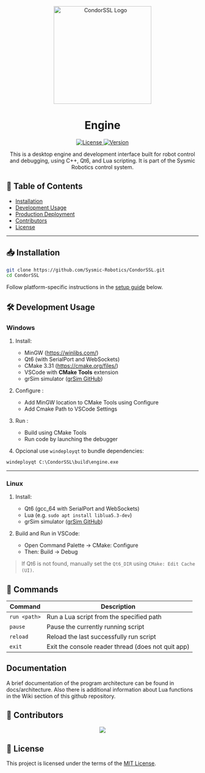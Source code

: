 
<p align="center">
  <img src="https://i.imgur.com/vU1zy4V.png" alt="CondorSSL Logo" width="256"/>
</p>

<h1 align="center">Engine</h1>

<p align="center">
  <a href="https://github.com/Sysmic-Robotics/CondorSSL/blob/main/LICENSE">
    <img src="https://img.shields.io/github/license/Sysmic-Robotics/CondorSSL" alt="License">
  </a>
  <a href="https://github.com/Sysmic-Robotics/CondorSSL">
    <img src="https://img.shields.io/github/v/release/Sysmic-Robotics/CondorSSL" alt="Version">
  </a>
</p>

<p align="center">
  This is a desktop engine and development interface built for robot control and debugging, using C++, Qt6, and Lua scripting. It is part of the Sysmic Robotics control system.
</p>



## 🧩 Table of Contents

- [Installation](#installation)
- [Development Usage](#development-usage)
- [Production Deployment](#production-deployment)
- [Contributors](#contributors)
- [License](#license)

---

## 📥 Installation

```bash
git clone https://github.com/Sysmic-Robotics/CondorSSL.git
cd CondorSSL
````

Follow platform-specific instructions in the [setup guide](#installation) below.



## 🛠️ Development Usage

### Windows

1. Install:

   * MinGW (https://winlibs.com/)
   * Qt6 (with SerialPort and WebSockets)
   * CMake  3.31 (https://cmake.org/files/) 
   * VSCode with **CMake Tools** extension
   * grSim simulator ([grSim GitHub](https://github.com/RoboCup-SSL/grSim))

2. Configure :


   * Add MinGW location to CMake Tools using Configure
   * Add Cmake Path to VSCode Settings

3. Run :
   * Build using CMake Tools
   * Run code by launching the debugger

4. Opcional use `windeployqt` to bundle dependencies:

```cmd
windeployqt C:\CondorSSL\build\engine.exe
```

---

### Linux

1. Install:

   * Qt6 (gcc\_64 with SerialPort and WebSockets)
   * Lua (e.g. `sudo apt install liblua5.3-dev`)
   * grSim simulator ([grSim GitHub](https://github.com/RoboCup-SSL/grSim))
   

2. Build and Run in VSCode:

   * Open Command Palette → CMake: Configure
   * Then: Build → Debug

> If Qt6 is not found, manually set the `Qt6_DIR` using `CMake: Edit Cache (UI)`.

## 💬 Commands

| Command         | Description                                      |
|----------------|--------------------------------------------------|
| `run <path>`   | Run a Lua script from the specified path         |
| `pause`        | Pause the currently running script               |
| `reload`       | Reload the last successfully run script          |
| `exit`         | Exit the console reader thread (does not quit app) |

## Documentation

A brief documentation of the program architecture can be found in docs/architecture. Also there is additional information about Lua functions in the Wiki section of this github repository.



## 👥 Contributors

<p align="center">
  <a href="https://github.com/Sysmic-Robotics/engine/graphs/contributors">
    <img src="https://contrib.rocks/image?repo=Sysmic-Robotics/engine" />
  </a>
</p>





## 📄 License

This project is licensed under the terms of the [MIT License](https://github.com/Sysmic-Robotics/CondorSSL/blob/main/LICENSE).


